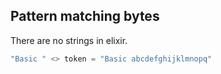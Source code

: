 ## Pattern matching bytes

There are no strings in elixir.

```elixir
"Basic " <> token = "Basic abcdefghijklmnopq"
```
